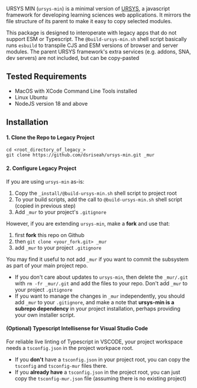 URSYS MIN (`ursys-min`) is a minimal version of [URSYS](https://github.com/dsriseah/ursys), a javascript framework for developing learning sciences web applications. It mirrors the file structure of its parent to make it easy to copy selected modules.

This package is designed to interoperate with legacy apps that do not support ESM or Typescript. The `@build-ursys-min.sh` shell script basically runs `esbuild` to transpile CJS and ESM versions of browser and server modules. The parent URSYS framework's extra services (e.g. addons, SNA, dev servers) are not included, but can be copy-pasted 

## Tested Requirements

- MacOS with XCode Command Line Tools installed
- Linux Ubuntu
- NodeJS version 18 and above

## Installation

#### 1. Clone the Repo to Legacy Project
```
cd <root_directory_of_legacy_>
git clone https://github.com/dsriseah/ursys-min.git _mur
```

#### 2. Configure Legacy Project

If you are using `ursys-min` as-is:

1. Copy the `_install/@build-ursys-min.sh` shell script to project root
2. To your build scripts, add the call to `@build-ursys-min.sh` shell script (copied in previous step)
3. Add `_mur` to your project's `.gitignore`

However, if you are extending `ursys-min`, make a **fork** and use that:

1. first **fork** this repo on Github
2. then `git clone <your_fork.git> _mur`
3. add `_mur` to your project `.gitignore`

You may find it useful to not add `_mur` if you want to commit the subsystem as part of your main project repo.

- If you don't care about updates to `ursys-min`, then delete the `_mur/.git` with `rm -fr _mur/.git` and add the files to your repo. Don't add `_mur` to your project `.gitignore`
- If you want to manage the changes in `_mur` independently, you should add `_mur` to your `.gitignore`, and make a note that **ursys-min is a subrepo dependency** in your project installation, perhaps providing your own installer script.

#### (Optional) Typescript Intellisense for Visual Studio Code

For reliable live linting of Typescript in VSCODE, your project workspace needs a `tsconfig.json` in the project workpace root. 

- If you **don't** have a `tsconfig.json` in your project root, you can copy the `tsconfig` and `tsconfig-mur` files there. 
- If you **already have** a `tsconfig.json` in the project root, you can just copy the `tsconfig-mur.json` file (assuming there is no existing project)

